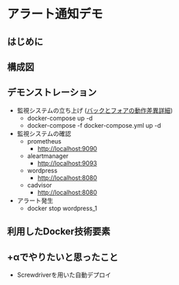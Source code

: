 # アラート通知デモ

## はじめに

## 構成図

## デモンストレーション
- 監視システムの立ち上げ ([バックとフォアの動作差異詳細](https://docs.docker.jp/engine/reference/run.html))
  - docker-compose up -d
  - docker-compose -f docker-compose.yml up -d
- 監視システムの確認
  - prometheus
    - [http://localhost:9090](http://localhost:9090)
  - aleartmanager
    - [http://localhost:9093](http://localhost:9093)
  - wordpress
    - [http://localhost:8080](http://localhost:8000)
   - cadvisor 
     - [http://localhost:8080](http://localhost:8080)
- アラート発生
  - docker stop wordpress_1

## 利用したDocker技術要素

## +αでやりたいと思ったこと
- Screwdriverを用いた自動デプロイ
